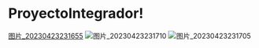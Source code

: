 # ProyectoIntegrador!
[图片_20230423231655](https://user-images.githubusercontent.com/118363138/233866748-c855f5fe-0375-46c0-af5b-8fb188e02ceb.png)
![图片_20230423231710](https://user-images.githubusercontent.com/118363138/233866750-26a70cee-e086-47ff-8bd0-7049575865c8.png)
![图片_20230423231705](https://user-images.githubusercontent.com/118363138/233866751-b9a01fc4-9d59-441f-9fa3-001c75df4452.png)
